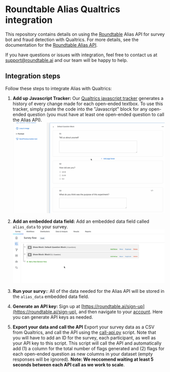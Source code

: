 # Roundtable Alias Qualtrics integration

This repository contains details on using the [Roundtable](https://roundtable.ai) Alias API for survey bot and fraud detection with Qualtrics. For more details, see the documentation for the [Roundtable Alias API](https://github.com/roundtableAI/alias-api).

If you have questions or issues with integration, feel free to contact us at [support@roundtable.ai](mailto:support@roundtable.ai) and our team will be happy to help.

## Integration steps

Follow these steps to integrate Alias with Qualtrics:

1. **Add up Javascript Tracker:** Our [Qualtrics javascript tracker](qualtrics-tracker.js) generates a history of every change made for each open-ended textbox. To use this tracker, simply paste the code into the "Javascript" block for any open-ended question (you must have at least one open-ended question to call the Alias API).
![Javascript tracker animation](gifs/js-tracker.gif)

2. **Add an embedded data field:** Add an embedded data field called `alias_data` to your survey.
![Javascript tracker animation](gifs/embedded-data.gif)

3. **Run your survy:**: All of the data needed for the Alias API will be stored in the `alias_data` embedded data field.

4. **Generate an API key:** Sign up at [https://roundtable.ai/sign-up](https://roundtable.ai/sign-up), and then navigate to your [account](https://roundtable.ai/account). Here you can generate API keys as needed.

5. **Export your data and call the API** Export your survey data as a CSV from Qualtrics, and call the API using the [call-api.py](call-api.py) script. Note that you will have to add an ID for the survey, each participant, as well as your API key to this script. This script will call the API and automatically add (1) a column for the total number of flags generated and (2) flags for each open-ended question as new columns in your dataset (empty responses will be ignored). **Note: We reccomend waiting at least 5 seconds between each API call as we work to scale**.